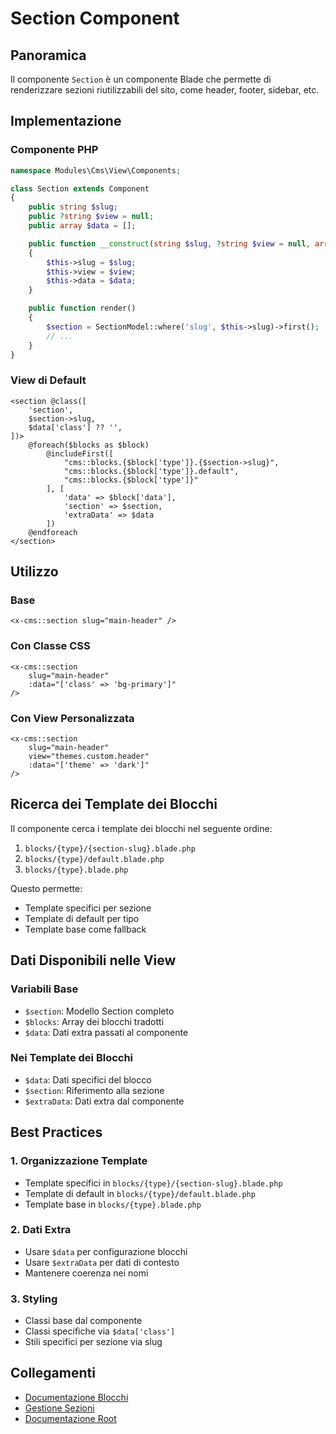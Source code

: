 # Section Component

## Panoramica
Il componente `Section` è un componente Blade che permette di renderizzare sezioni riutilizzabili del sito, come header, footer, sidebar, etc.

## Implementazione

### Componente PHP
```php
namespace Modules\Cms\View\Components;

class Section extends Component
{
    public string $slug;
    public ?string $view = null;
    public array $data = [];

    public function __construct(string $slug, ?string $view = null, array $data = [])
    {
        $this->slug = $slug;
        $this->view = $view;
        $this->data = $data;
    }

    public function render()
    {
        $section = SectionModel::where('slug', $this->slug)->first();
        // ...
    }
}
```

### View di Default
```blade
<section @class([
    'section',
    $section->slug,
    $data['class'] ?? '',
])>
    @foreach($blocks as $block)
        @includeFirst([
            "cms::blocks.{$block['type']}.{$section->slug}",
            "cms::blocks.{$block['type']}.default",
            "cms::blocks.{$block['type']}"
        ], [
            'data' => $block['data'],
            'section' => $section,
            'extraData' => $data
        ])
    @endforeach
</section>
```

## Utilizzo

### Base
```blade
<x-cms::section slug="main-header" />
```

### Con Classe CSS
```blade
<x-cms::section 
    slug="main-header" 
    :data="['class' => 'bg-primary']"
/>
```

### Con View Personalizzata
```blade
<x-cms::section 
    slug="main-header"
    view="themes.custom.header"
    :data="['theme' => 'dark']"
/>
```

## Ricerca dei Template dei Blocchi

Il componente cerca i template dei blocchi nel seguente ordine:
1. `blocks/{type}/{section-slug}.blade.php`
2. `blocks/{type}/default.blade.php`
3. `blocks/{type}.blade.php`

Questo permette:
- Template specifici per sezione
- Template di default per tipo
- Template base come fallback

## Dati Disponibili nelle View

### Variabili Base
- `$section`: Modello Section completo
- `$blocks`: Array dei blocchi tradotti
- `$data`: Dati extra passati al componente

### Nei Template dei Blocchi
- `$data`: Dati specifici del blocco
- `$section`: Riferimento alla sezione
- `$extraData`: Dati extra dal componente

## Best Practices

### 1. Organizzazione Template
- Template specifici in `blocks/{type}/{section-slug}.blade.php`
- Template di default in `blocks/{type}/default.blade.php`
- Template base in `blocks/{type}.blade.php`

### 2. Dati Extra
- Usare `$data` per configurazione blocchi
- Usare `$extraData` per dati di contesto
- Mantenere coerenza nei nomi

### 3. Styling
- Classi base dal componente
- Classi specifiche via `$data['class']`
- Stili specifici per sezione via slug

## Collegamenti
- [Documentazione Blocchi](../blocks/README.md)
- [Gestione Sezioni](../section-management.md)
- [Documentazione Root](../../../../docs/components.md) 
